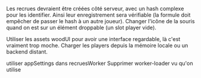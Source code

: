 Les recrues devraient être créées côté serveur, avec un hash complexe pour les identifier.
Ainsi leur enregistrement sera vérifiable (la formule doit empêcher de passer le hash à un autre joueur).
Changer l'icône de la souris quand on est sur un élément droppable (un slot player vide).

Utiliser les assets woodUI pour avoir une interface regardable, là c'est vraiment trop moche.
Charger les players depuis la mémoire locale ou un backend distant.

utiliser appSettings dans recruesWorker
Supprimer worker-loader vu qu'on utilise 
